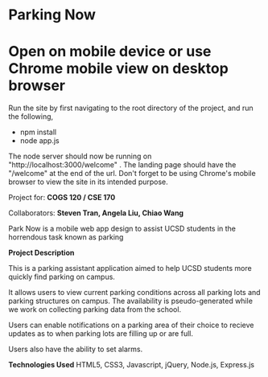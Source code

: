 # Parking Now

# Open on mobile device or use Chrome mobile view on desktop browser
Run the site by first navigating to the root directory of the project, and run the following,

- npm install
- node app.js

The node server should now be running on "http://localhost:3000/welcome" . 
The landing page should have the "/welcome" at the end of the url.
Don't forget to be using Chrome's mobile browser to view the site in its intended purpose.



Project for: **COGS 120 / CSE 170**

Collaborators: **Steven Tran, Angela Liu, Chiao Wang**

Park Now is a mobile web app design to assist UCSD students in the horrendous task known as parking

**Project Description**

This is a parking assistant application aimed to help UCSD students more quickly find 
parking on campus.

It allows users to view current parking conditions across all parking lots and parking structures on campus. The availability is pseudo-generated while we work on collecting parking data from the school.

Users can enable notifications on a parking area of their choice to recieve updates
as to when parking lots are filling up or are full. 

Users also have the ability to set alarms.


**Technologies Used**
HTML5, CSS3, Javascript, jQuery, Node.js, Express.js
